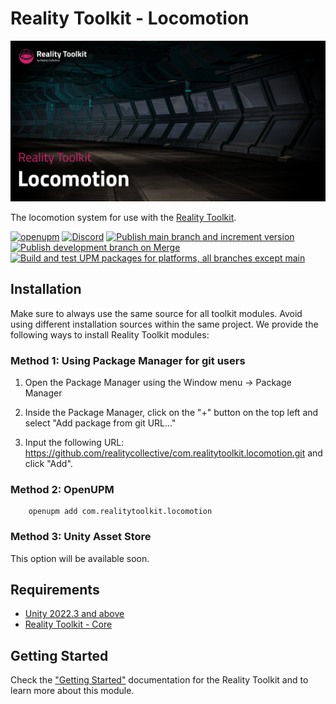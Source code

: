 # Reality Toolkit - Locomotion

![com.realitytoolkit.locomotion](https://github.com/realitycollective/realitycollective.logo/blob/main/RealityToolkit/RepoBanners/com.realitytoolkit.locomotion.png?raw=true)

The locomotion system for use with the [Reality Toolkit](https://www.realitytoolkit.io/).

[![openupm](https://img.shields.io/npm/v/com.realitytoolkit.locomotion?label=openupm&registry_uri=https://package.openupm.com)](https://openupm.com/packages/com.realitytoolkit.locomotion/) [![Discord](https://img.shields.io/discord/597064584980987924.svg?label=&logo=discord&logoColor=ffffff&color=7389D8&labelColor=6A7EC2)](https://discord.gg/hF7TtRCFmB)
[![Publish main branch and increment version](https://github.com/realitycollective/com.realitytoolkit.locomotion/actions/workflows/main-publish.yml/badge.svg)](https://github.com/realitycollective/com.realitytoolkit.locomotion/actions/workflows/main-publish.yml)
[![Publish development branch on Merge](https://github.com/realitycollective/com.realitytoolkit.locomotion/actions/workflows/development-publish.yml/badge.svg)](https://github.com/realitycollective/com.realitytoolkit.locomotion/actions/workflows/development-publish.yml)
[![Build and test UPM packages for platforms, all branches except main](https://github.com/realitycollective/com.realitytoolkit.locomotion/actions/workflows/development-buildandtestupmrelease.yml/badge.svg)](https://github.com/realitycollective/com.realitytoolkit.locomotion/actions/workflows/development-buildandtestupmrelease.yml)

## Installation

Make sure to always use the same source for all toolkit modules. Avoid using different installation sources within the same project. We provide the following ways to install Reality Toolkit modules:

### Method 1: Using Package Manager for git users

1. Open the Package Manager using the Window menu -> Package Manager

2. Inside the Package Manager, click on the "+" button on the top left and select "Add package from git URL..."

3. Input the following URL: https://github.com/realitycollective/com.realitytoolkit.locomotion.git and click "Add".

### Method 2: OpenUPM

```text
    openupm add com.realitytoolkit.locomotion
```

### Method 3: Unity Asset Store

This option will be available soon.

## Requirements
<!-- Fill in list of requirements here -->

- [Unity 2022.3 and above](https://unity.com/)
- [Reality Toolkit - Core](https://github.com/realitycollective/com.realitytoolkit.core)

## Getting Started

Check the ["Getting Started"](https://www.realitytoolkit.io/) documentation for the Reality Toolkit and to learn more about this module.